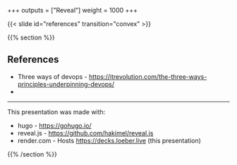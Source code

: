 +++
outputs = ["Reveal"]
weight = 1000
+++

{{< slide id="references" transition="convex" >}}

{{% section %}}

## References
- Three ways of devops - <https://itrevolution.com/the-three-ways-principles-underpinning-devops/>
- 

---

This presentation was made with:

- hugo - <https://gohugo.io/>
- reveal.js - <https://github.com/hakimel/reveal.js>
- render.com - Hosts https://decks.loeber.live (this presentation)

{{% /section %}}
